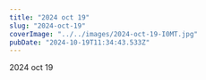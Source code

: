 ```yaml
---
title: "2024 oct 19"
slug: "2024-oct-19"
coverImage: "../../images/2024-oct-19-I0MT.jpg"
pubDate: "2024-10-19T11:34:43.533Z"
---
```


2024 oct 19
